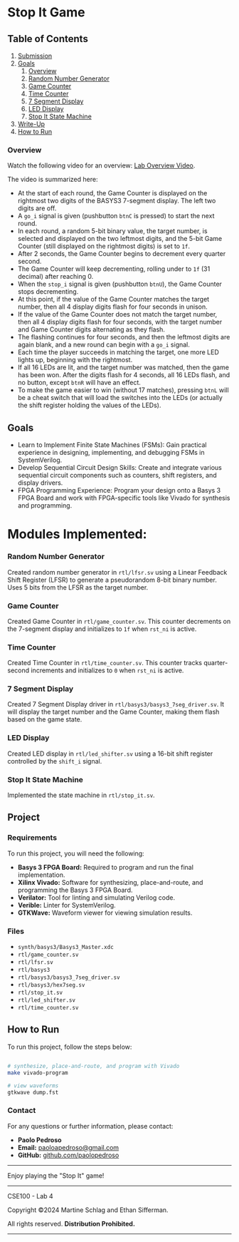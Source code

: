 # Stop It Game

## Table of Contents

1. [Submission](#submission)
2. [Goals](#goals)
   1. [Overview](#overview)
   2. [Random Number Generator](#random-number-generator)
   3. [Game Counter](#game-counter)
   4. [Time Counter](#time-counter)
   5. [7 Segment Display](#7-segment-display)
   6. [LED Display](#led-display)
   7. [Stop It State Machine](#stop-it-state-machine)
3. [Write-Up](#write-up)
4. [How to Run](#how-to-run)


### Overview

Watch the following video for an overview: [Lab Overview Video](https://youtu.be/GrlDUsAk_Ig).

The video is summarized here:

- At the start of each round, the Game Counter is displayed on the rightmost two digits of the BASYS3 7-segment display. The left two digits are off.
- A `go_i` signal is given (pushbutton `btnC` is pressed) to start the next round.
- In each round, a random 5-bit binary value, the target number, is selected and displayed on the two leftmost digits, and the 5-bit Game Counter (still displayed on the rightmost digits) is set to `1f`.
- After 2 seconds, the Game Counter begins to decrement every quarter second.
- The Game Counter will keep decrementing, rolling under to `1f` (31 decimal) after reaching 0.
- When the `stop_i` signal is given (pushbutton `btnU`), the Game Counter stops decrementing.
- At this point, if the value of the Game Counter matches the target number, then all 4 display digits flash for four seconds in unison.
- If the value of the Game Counter does not match the target number, then all 4 display digits flash for four seconds, with the target number and Game Counter digits alternating as they flash.
- The flashing continues for four seconds, and then the leftmost digits are again blank, and a new round can begin with a `go_i` signal.
- Each time the player succeeds in matching the target, one more LED lights up, beginning with the rightmost.
- If all 16 LEDs are lit, and the target number was matched, then the game has been won. After the digits flash for 4 seconds, all 16 LEDs flash, and no button, except `btnR` will have an effect.
- To make the game easier to win (without 17 matches), pressing `btnL` will be a cheat switch that will load the switches into the LEDs (or actually the shift register holding the values of the LEDs).

## Goals

- Learn to Implement Finite State Machines (FSMs): Gain practical experience in designing, implementing, and debugging FSMs in SystemVerilog.
- Develop Sequential Circuit Design Skills: Create and integrate various sequential circuit components such as counters, shift registers, and display drivers.
- FPGA Programming Experience: Program your design onto a Basys 3 FPGA Board and work with FPGA-specific tools like Vivado for synthesis and programming.

# Modules Implemented:

### Random Number Generator

Created random number generator in `rtl/lfsr.sv` using a Linear Feedback Shift Register (LFSR) to generate a pseudorandom 8-bit binary number. Uses 5 bits from the LFSR as the target number.

### Game Counter

Created Game Counter in `rtl/game_counter.sv`. This counter decrements on the 7-segment display and initializes to `1f` when `rst_ni` is active.

### Time Counter

Created Time Counter in `rtl/time_counter.sv`. This counter tracks quarter-second increments and initializes to `0` when `rst_ni` is active.

### 7 Segment Display

Created 7 Segment Display driver in `rtl/basys3/basys3_7seg_driver.sv`. It will display the target number and the Game Counter, making them flash based on the game state.

### LED Display

Created LED display in `rtl/led_shifter.sv` using a 16-bit shift register controlled by the `shift_i` signal.

### Stop It State Machine

Implemented the state machine in `rtl/stop_it.sv`.

## Project

### Requirements

To run this project, you will need the following:

- **Basys 3 FPGA Board:** Required to program and run the final implementation.
- **Xilinx Vivado:** Software for synthesizing, place-and-route, and programming the Basys 3 FPGA Board.
- **Verilator:** Tool for linting and simulating Verilog code.
- **Verible:** Linter for SystemVerilog.
- **GTKWave:** Waveform viewer for viewing simulation results.

### Files

- `synth/basys3/Basys3_Master.xdc`
- `rtl/game_counter.sv`
- `rtl/lfsr.sv`
- `rtl/basys3`
- `rtl/basys3/basys3_7seg_driver.sv`
- `rtl/basys3/hex7seg.sv`
- `rtl/stop_it.sv`
- `rtl/led_shifter.sv`
- `rtl/time_counter.sv`

## How to Run

To run this project, follow the steps below:

```bash

# synthesize, place-and-route, and program with Vivado
make vivado-program

# view waveforms
gtkwave dump.fst

```

### Contact

For any questions or further information, please contact:

- **Paolo Pedroso**
- **Email:** [paoloapedroso@gmail.com](mailto:paoloapedroso@gmail.com)
- **GitHub:** [github.com/paolopedroso](https://github.com/paolopedroso)

---

Enjoy playing the "Stop It" game!

---

CSE100 - Lab 4

Copyright ©2024 Martine Schlag and Ethan Sifferman.

All rights reserved. **Distribution Prohibited.**

---

